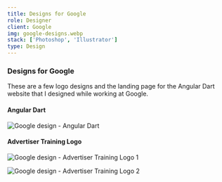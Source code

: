 ```yaml
---
title: Designs for Google
role: Designer
client: Google
img: google-designs.webp
stack: ['Photoshop', 'Illustrator']
type: Design
---
```


### Designs for Google

These are a few logo designs and the landing page for the Angular Dart website that I designed while working at Google.

#### Angular Dart

![Google design - Angular Dart](https://storage.googleapis.com/michaelm.appspot.com/google-designs/angularDart_1.webp)

#### Advertiser Training Logo

![Google design - Advertiser Training Logo 1](https://storage.googleapis.com/michaelm.appspot.com/google-designs/adTrainer_logo_5.webp)

![Google design - Advertiser Training Logo 2](https://storage.googleapis.com/michaelm.appspot.com/google-designs/adTrainer_logo_6.webp)
